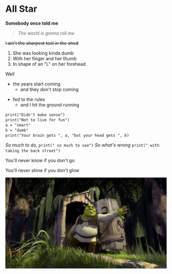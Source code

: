 # All Star


**Somebody once told me**

>*The world is gonna roll me*

~~I ain't the sharpest tool in the shed~~

1. She was looking kinda dumb
2. With her finger and her thumb
3. In shape of an "L" on her forehead


Well
- the years start coming
	- and they don't stop coming
* fed to the rules 
	- and I hit the ground running 

```
print("Didn't make sense")
print("Not to live for fun")
a = "smart"
b = "dumb"
print("Your brain gets ", a, "but your head gets ", b)
```

*So much to do,* `print(" so much to see")`
*So what's wrong* `print(" with taking the back street")`

You'll never know if you don't go

You'll never shine if you don't glow


![Shrek](shrek.jpg "Shrek")
